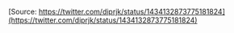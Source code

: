 [Source: https://twitter.com/diprjk/status/1434132873775181824](https://twitter.com/diprjk/status/1434132873775181824)